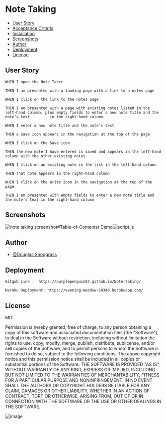 # Note Taking



- [User Story](#user-story)
- [Acceptance Criteria](#acceptance-criteria)
- [Installation](#installation)
- [Screenshots](#screenshots)
- [Author](#author)
- [Deployment](#deployment)
- [License](#license)

## User Story

    WHEN I open the Note Taker
  
    THEN I am presented with a landing page with a link to a notes page
    
    WHEN I click on the link to the notes page
    
    THEN I am presented with a page with existing notes listed in the left-hand column, plus empty fields to enter a new note title and the note’s text         in the right-hand column
    
    WHEN I enter a new note title and the note’s text
    
    THEN a Save icon appears in the navigation at the top of the page
    
    WHEN I click on the Save icon
    
    THEN the new note I have entered is saved and appears in the left-hand column with the other existing notes
    
    WHEN I click on an existing note in the list in the left-hand column
    
    THEN that note appears in the right-hand column
    
    WHEN I click on the Write icon in the navigation at the top of the page
    
    THEN I am presented with empty fields to enter a new note title and the note’s text in the right-hand column    


## Screenshots

 ![note taking screenshot](https://user-images.githubusercontent.com/103548864/180112466-abc05fc0-e1c6-4f27-9353-efcd5a8403d5.png)#Table-of-Contents)
     Demo![script.js]()



## Author

- [@Douglas Snodgrass](https://www.github.com/purplepenguin67)


## Deployment

   
    Gitgub Link :  https://purplepenguin67.github.io/Note-taking/
    
    Heroku Deployment: https://evening-meadow-10340.herokuapp.com/
    



## License

MIT

Permission is hereby granted, free of charge, to any person obtaining a copy
of this software and associated documentation files (the "Software"), to deal
in the Software without restriction, including without limitation the rights
to use, copy, modify, merge, publish, distribute, sublicense, and/or sell
copies of the Software, and to permit persons to whom the Software is
furnished to do so, subject to the following conditions:
The above copyright notice and this permission notice shall be included in all
copies or substantial portions of the Software.
THE SOFTWARE IS PROVIDED "AS IS", WITHOUT WARRANTY OF ANY KIND, EXPRESS OR
IMPLIED, INCLUDING BUT NOT LIMITED TO THE WARRANTIES OF MERCHANTABILITY,
FITNESS FOR A PARTICULAR PURPOSE AND NONINFRINGEMENT. IN NO EVENT SHALL THE
AUTHORS OR COPYRIGHT HOLDERS BE LIABLE FOR ANY CLAIM, DAMAGES OR OTHER
LIABILITY, WHETHER IN AN ACTION OF CONTRACT, TORT OR OTHERWISE, ARISING FROM,
OUT OF OR IN CONNECTION WITH THE SOFTWARE OR THE USE OR OTHER DEALINGS IN THE
SOFTWARE.

![image](https://user-images.githubusercontent.com/103548864/208016133-c51fe4e6-acee-4e48-922d-fc1fb40cbd94.png)

